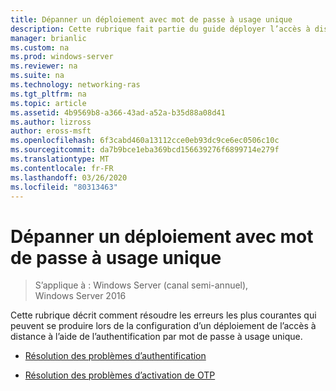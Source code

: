 ```yaml
---
title: Dépanner un déploiement avec mot de passe à usage unique
description: Cette rubrique fait partie du guide déployer l’accès à distance avec l’authentification par mot de passe à usage unique dans Windows Server 2016.
manager: brianlic
ms.custom: na
ms.prod: windows-server
ms.reviewer: na
ms.suite: na
ms.technology: networking-ras
ms.tgt_pltfrm: na
ms.topic: article
ms.assetid: 4b9569b8-a366-43ad-a52a-b35d88a08d41
ms.author: lizross
author: eross-msft
ms.openlocfilehash: 6f3cabd460a13112cce0eb93dc9ce6ec0506c10c
ms.sourcegitcommit: da7b9bce1eba369bcd156639276f6899714e279f
ms.translationtype: MT
ms.contentlocale: fr-FR
ms.lasthandoff: 03/26/2020
ms.locfileid: "80313463"
---
```

# <a name="troubleshoot-an-otp-deployment"></a>Dépanner un déploiement avec mot de passe à usage unique

>S’applique à : Windows Server (canal semi-annuel), Windows Server 2016

Cette rubrique décrit comment résoudre les erreurs les plus courantes qui peuvent se produire lors de la configuration d’un déploiement de l’accès à distance à l’aide de l’authentification par mot de passe à usage unique.  

-   [Résolution des problèmes d’authentification](Troubleshooting-Authentication-Issues.md)  
  
-   [Résolution des problèmes d’activation de OTP](Troubleshooting-Enabling-OTP.md)  
  


